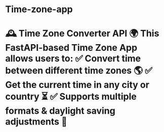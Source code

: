 # Time-zone-app
# 🕰️ Time Zone Converter API 🌍  This FastAPI-based **Time Zone App** allows users to:   ✅ Convert time between different time zones 🌎   ✅ Get the current time in any city or country ⏳   ✅ Supports multiple formats &amp; daylight saving adjustments 🔄  
